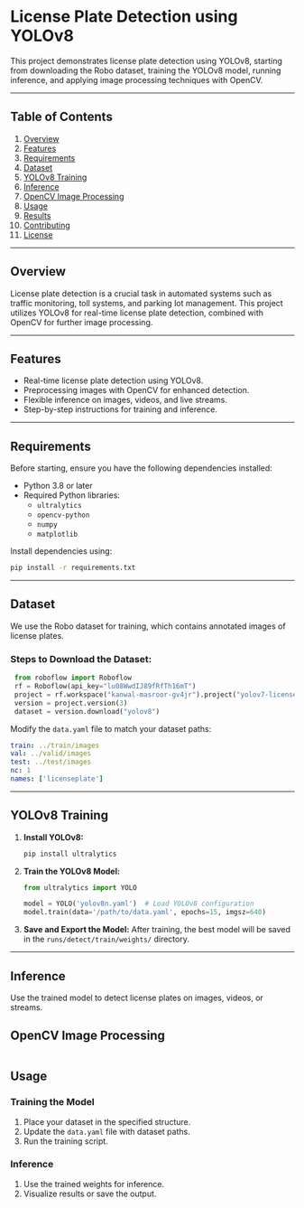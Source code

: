 
# **License Plate Detection using YOLOv8**

This project demonstrates license plate detection using YOLOv8, starting from downloading the Robo dataset, training the YOLOv8 model, running inference, and applying image processing techniques with OpenCV.

---

## **Table of Contents**

1. [Overview](#overview)
2. [Features](#features)
3. [Requirements](#requirements)
4. [Dataset](#dataset)
5. [YOLOv8 Training](#yolov8-training)
6. [Inference](#inference)
7. [OpenCV Image Processing](#opencv-image-processing)
8. [Usage](#usage)
9. [Results](#results)
10. [Contributing](#contributing)
11. [License](#license)

---

## **Overview**

License plate detection is a crucial task in automated systems such as traffic monitoring, toll systems, and parking lot management. This project utilizes YOLOv8 for real-time license plate detection, combined with OpenCV for further image processing.

---

## **Features**

- Real-time license plate detection using YOLOv8.
- Preprocessing images with OpenCV for enhanced detection.
- Flexible inference on images, videos, and live streams.
- Step-by-step instructions for training and inference.

---

## **Requirements**

Before starting, ensure you have the following dependencies installed:

- Python 3.8 or later
- Required Python libraries:
  - `ultralytics`
  - `opencv-python`
  - `numpy`
  - `matplotlib`

Install dependencies using:

```bash
pip install -r requirements.txt
```

---

## **Dataset**

We use the Robo dataset for training, which contains annotated images of license plates.

### **Steps to Download the Dataset:**
   ```python
    from roboflow import Roboflow
    rf = Roboflow(api_key="lu08WwdIJ89fRfTh16mT")
    project = rf.workspace("kanwal-masroor-gv4jr").project("yolov7-license-plate-detection")
    version = project.version(3)
    dataset = version.download("yolov8")
   ```
   Modify the `data.yaml` file to match your dataset paths:
   ```yaml
   train: ../train/images
   val: ../valid/images
   test: ../test/images
   nc: 1
   names: ['licenseplate']
   ```
---

## **YOLOv8 Training**

1. **Install YOLOv8:**
   ```bash
   pip install ultralytics
   ```

2. **Train the YOLOv8 Model:**
   ```python
   from ultralytics import YOLO

   model = YOLO('yolov8n.yaml')  # Load YOLOv8 configuration
   model.train(data='/path/to/data.yaml', epochs=15, imgsz=640)
   ```

3. **Save and Export the Model:**
   After training, the best model will be saved in the `runs/detect/train/weights/` directory.

---

## **Inference**

Use the trained model to detect license plates on images, videos, or streams.

## **OpenCV Image Processing**
   ```python inference.py
   ```

## **Usage**

### **Training the Model**
1. Place your dataset in the specified structure.
2. Update the `data.yaml` file with dataset paths.
3. Run the training script.

### **Inference**
1. Use the trained weights for inference.
2. Visualize results or save the output.
